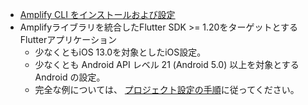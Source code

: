 * [Amplify CLI をインストールおよび設定](https://docs.amplify.aws/cli/start/install)
* Amplifyライブラリを統合したFlutter SDK >= 1.20をターゲットとするFlutterアプリケーション
    * 少なくともiOS 13.0を対象としたiOS設定。
    * 少なくとも Android API レベル 21 (Android 5.0) 以上を対象とする Android の設定。
    * 完全な例については、 [プロジェクト設定の手順](~/lib/project-setup/create-application.md)に従ってください。
